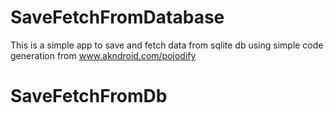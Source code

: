 # SaveFetchFromDatabase
This is a simple app to save and fetch data from sqlite db using simple code generation from www.akndroid.com/pojodify
# SaveFetchFromDb
